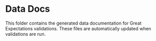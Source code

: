 # Data Docs

This folder contains the generated data documentation for Great Expectations validations. These files are automatically
updated when validations are run.
